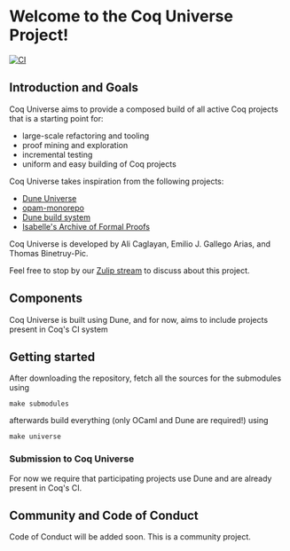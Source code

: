 # Welcome to the Coq Universe Project!

[![CI](https://github.com/ejgallego/coq-universe/actions/workflows/ci.yml/badge.svg)](https://github.com/ejgallego/coq-universe/actions/workflows/ci.yml)

## Introduction and Goals

Coq Universe aims to provide a composed build of all active Coq projects that is
a starting point for:

- large-scale refactoring and tooling
- proof mining and exploration
- incremental testing
- uniform and easy building of Coq projects

Coq Universe takes inspiration from the following projects:
- [Dune Universe](https://github.com/dune-universe/dune-universe)
- [opam-monorepo](https://github.com/ocamllabs/opam-monorepo) 
- [Dune build system](https://github.com/ocaml/dune)
- [Isabelle's Archive of Formal Proofs](https://www.isa-afp.org/)

Coq Universe is developed by Ali Caglayan, Emilio J. Gallego Arias, and Thomas
Binetruy-Pic.

Feel free to stop by our [Zulip stream](https://coq.zulipchat.com/#narrow/stream/327010-Coq-Universe) to discuss about this project.

## Components

Coq Universe is built using Dune, and for now, aims to include projects present
in Coq's CI system

## Getting started

After downloading the repository, fetch all the sources for the submodules using
```
make submodules
```

afterwards build everything (only OCaml and Dune are required!) using
```
make universe
```

### Submission to Coq Universe

For now we require that participating projects use Dune and are already present
in Coq's CI.

## Community and Code of Conduct

Code of Conduct will be added soon. This is a community project.
